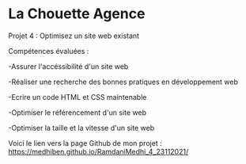 # La Chouette Agence

Projet 4 : Optimisez un site web existant

Compétences évaluées :

-Assurer l'accéssibilité d'un site web

-Réaliser une recherche des bonnes pratiques en développement web

-Ecrire un code HTML et CSS maintenable

-Optimiser le référencement d'un site web

-Optimiser la taille et la vitesse d'un site web


Voici le lien vers la page Github de mon projet : https://medhiben.github.io/RamdaniMedhi_4_23112021/